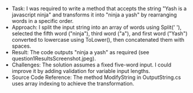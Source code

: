 * Task: I was required to write a method that accepts the string "Yash is a javascript ninja" and transforms it into "ninja a yash" by rearranging words in a specific order.
* Approach: I split the input string into an array of words using Split(' '), selected the fifth word ("ninja"), third word ("a"), and first word ("Yash") converted to lowercase using ToLower(), then concatenated them with spaces.
* Result: The code outputs "ninja a yash" as required (see question1ResultsScreenshot.jpeg).
* Challenges: The solution assumes a fixed five-word input. I could improve it by adding validation for variable input lengths.
* Source Code Reference: The method ModifyString in OutputString.cs uses array indexing to achieve the transformation.
